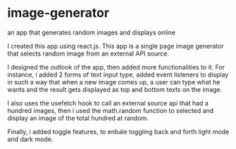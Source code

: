 # image-generator
an app that generates random images and displays online

I created this app using react.js. This app is a single page image generator that selects random image from an external API source. 

I designed the outlook of the app, then added more functionalities to it. For instance, i added 2 forms of text input type,
added event listeners to display in such a way that when a new image comes up, a user can type what he wants and the result 
gets displayed as top and bottom texts on the image. 

I also uses the usefetch hook to call an external source api that had a hundred images, then i used the math.random function to 
selected and display an image of the total hundred at random.

Finally, i added toggle features, to enbale toggling back and forth light mode and dark mode.

